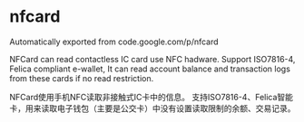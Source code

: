 # nfcard
Automatically exported from code.google.com/p/nfcard


NFCard can read contactless IC card use NFC hadware. Support ISO7816-4, Felica compliant e-wallet, It can read account balance and transaction logs from these cards if no read restriction.

NFCard使用手机NFC读取非接触式IC卡中的信息。 支持ISO7816-4、Felica智能卡，用来读取电子钱包（主要是公交卡）中没有设置读取限制的余额、交易记录。

